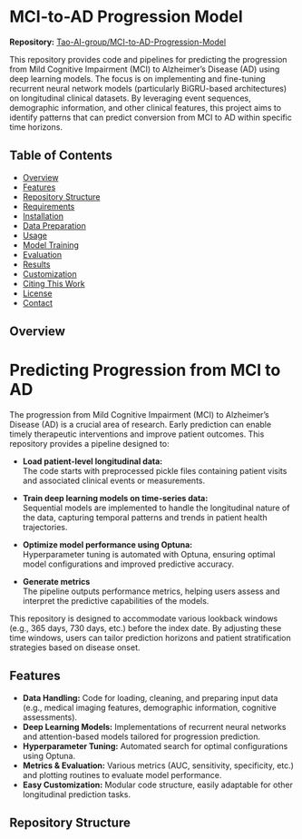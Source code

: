 # MCI-to-AD Progression Model

**Repository:** [Tao-AI-group/MCI-to-AD-Progression-Model](https://github.com/Tao-AI-group/MCI-to-AD-Progression-Model)

This repository provides code and pipelines for predicting the progression from Mild Cognitive Impairment (MCI) to Alzheimer’s Disease (AD) using deep learning models. The focus is on implementing and fine-tuning recurrent neural network models (particularly BiGRU-based architectures) on longitudinal clinical datasets. By leveraging event sequences, demographic information, and other clinical features, this project aims to identify patterns that can predict conversion from MCI to AD within specific time horizons.

## Table of Contents
- [Overview](#overview)
- [Features](#features)
- [Repository Structure](#repository-structure)
- [Requirements](#requirements)
- [Installation](#installation)
- [Data Preparation](#data-preparation)
- [Usage](#usage)
- [Model Training](#model-training)
- [Evaluation](#evaluation)
- [Results](#results)
- [Customization](#customization)
- [Citing This Work](#citing-this-work)
- [License](#license)
- [Contact](#contact)

## Overview
# Predicting Progression from MCI to AD

The progression from Mild Cognitive Impairment (MCI) to Alzheimer’s Disease (AD) is a crucial area of research. Early prediction can enable timely therapeutic interventions and improve patient outcomes. This repository provides a pipeline designed to:

- **Load patient-level longitudinal data:**  
  The code starts with preprocessed pickle files containing patient visits and associated clinical events or measurements.

- **Train deep learning models on time-series data:**  
  Sequential models are implemented to handle the longitudinal nature of the data, capturing temporal patterns and trends in patient health trajectories.

- **Optimize model performance using Optuna:**  
  Hyperparameter tuning is automated with Optuna, ensuring optimal model configurations and improved predictive accuracy.

- **Generate metrics**  
  The pipeline outputs performance metrics, helping users assess and interpret the predictive capabilities of the models.

This repository is designed to accommodate various lookback windows (e.g., 365 days, 730 days, etc.) before the index date. By adjusting these time windows, users can tailor prediction horizons and patient stratification strategies based on disease onset.


## Features
- **Data Handling:** Code for loading, cleaning, and preparing input data (e.g., medical imaging features, demographic information, cognitive assessments).
- **Deep Learning Models:** Implementations of recurrent neural networks and attention-based models tailored for progression prediction.
- **Hyperparameter Tuning:** Automated search for optimal configurations using Optuna.
- **Metrics & Evaluation:** Various metrics (AUC, sensitivity, specificity, etc.) and plotting routines to evaluate model performance.
- **Easy Customization:** Modular code structure, easily adaptable for other longitudinal prediction tasks.

## Repository Structure

